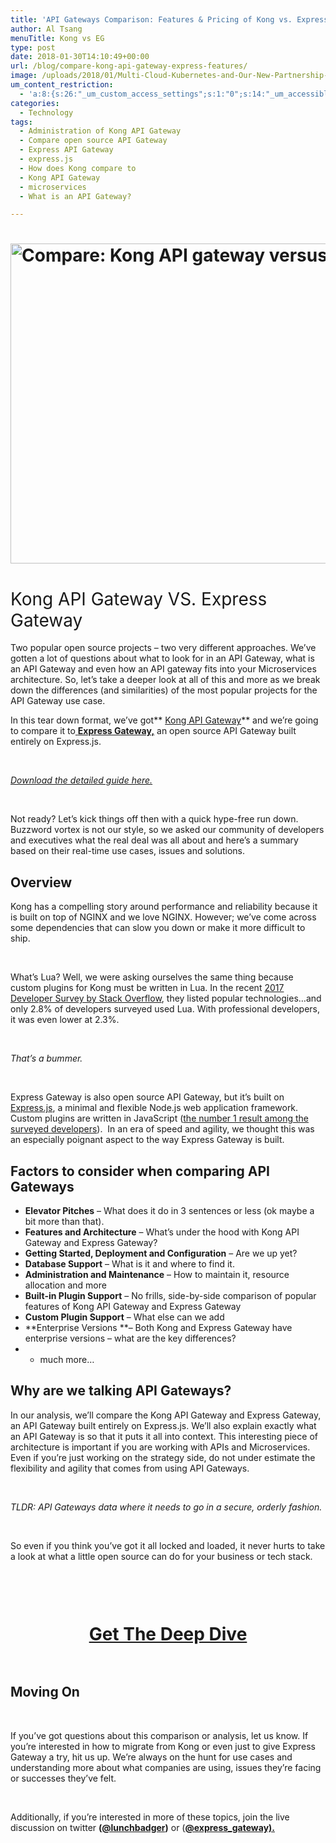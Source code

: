 ```yaml
---
title: 'API Gateways Comparison: Features & Pricing of Kong vs. Express Gateway'
author: Al Tsang
menuTitle: Kong vs EG
type: post
date: 2018-01-30T14:10:49+00:00
url: /blog/compare-kong-api-gateway-express-features/
image: /uploads/2018/01/Multi-Cloud-Kubernetes-and-Our-New-Partnership-with-Joyent-35.png
um_content_restriction:
  - 'a:8:{s:26:"_um_custom_access_settings";s:1:"0";s:14:"_um_accessible";s:1:"0";s:19:"_um_noaccess_action";s:1:"0";s:30:"_um_restrict_by_custom_message";s:1:"0";s:27:"_um_restrict_custom_message";s:0:"";s:19:"_um_access_redirect";s:1:"0";s:23:"_um_access_redirect_url";s:0:"";s:28:"_um_access_hide_from_queries";s:1:"0";}'
categories:
  - Technology
tags:
  - Administration of Kong API Gateway
  - Compare open source API Gateway
  - Express API Gateway
  - express.js
  - How does Kong compare to
  - Kong API Gateway
  - microservices
  - What is an API Gateway?

---
```

# <img class="aligncenter size-full wp-image-3296" src="/wp-content/uploads/2018/01/Multi-Cloud-Kubernetes-and-Our-New-Partnership-with-Joyent-35.png" alt="Compare: Kong API gateway versus Express Gateway" width="1024" height="512" srcset="/wp-content/uploads/2018/01/Multi-Cloud-Kubernetes-and-Our-New-Partnership-with-Joyent-35.png 1024w, /wp-content/uploads/2018/01/Multi-Cloud-Kubernetes-and-Our-New-Partnership-with-Joyent-35-300x150.png 300w, /wp-content/uploads/2018/01/Multi-Cloud-Kubernetes-and-Our-New-Partnership-with-Joyent-35-768x384.png 768w, /wp-content/uploads/2018/01/Multi-Cloud-Kubernetes-and-Our-New-Partnership-with-Joyent-35-225x113.png 225w, /wp-content/uploads/2018/01/Multi-Cloud-Kubernetes-and-Our-New-Partnership-with-Joyent-35-512x256.png 512w" sizes="(max-width: 1024px) 100vw, 1024px" />

# <span style="font-weight: 400;">Kong API Gateway VS. Express Gateway</span>

Two popular open source projects &#8211; two very different approaches. We&#8217;ve gotten a lot of questions about what to look for in an API Gateway, what is an API Gateway and even how an API gateway fits into your Microservices architecture. So, let&#8217;s take a deeper look at all of this and more as we break down the differences (and similarities) of the most popular projects for the API Gateway use case.

In this tear down format, we&#8217;ve got** [Kong API Gateway][1]** and we&#8217;re going to compare it to[ **Express Gateway,**][2] an open source API Gateway built entirely on Express.js.

&nbsp;

[_Download the detailed guide here._][3]

&nbsp;

Not ready? Let&#8217;s kick things off then with a quick hype-free run down. Buzzword vortex is not our style, so we asked our community of developers and executives what the real deal was all about and here&#8217;s a summary based on their real-time use cases, issues and solutions.

## Overview

<span style="font-weight: 400;">Kong has a compelling story around performance and reliability because it is built on top of NGINX and we love NGINX. However; we&#8217;ve come across some dependencies that can slow you down or make it more difficult to ship.</span>

&nbsp;

<span style="font-weight: 400;">What&#8217;s Lua? Well, we were asking ourselves the same thing because custom plugins for Kong must be written in Lua. In the recent <a href="https://insights.stackoverflow.com/survey/2017">2017 Developer Survey by Stack Overflow</a>, they listed popular technologies&#8230;and only 2.8% of developers surveyed used Lua. With professional developers, it was even lower at 2.3%.</span>

&nbsp;

_<span style="font-weight: 400;">That&#8217;s a bummer. </span>_

&nbsp;

<span style="font-weight: 400;">Express Gateway is also open source API Gateway, but it&#8217;s built on <a href="https://expressjs.com/">Express.js</a>, a minimal and flexible Node.js web application framework. Custom plugins are written in JavaScript (<a href="https://insights.stackoverflow.com/survey/2017">the number 1 result among the surveyed developers</a>).  In an era of speed and agility, we thought this was an especially poignant aspect to the way Express Gateway is built. </span>

## Factors to consider when comparing API Gateways

  * **Elevator Pitches** &#8211; What does it do in 3 sentences or less (ok maybe a bit more than that).
  * **Features and Architecture** &#8211; What&#8217;s under the hood with Kong API Gateway and Express Gateway?
  * **Getting Started, Deployment and Configuration** &#8211; Are we up yet?
  * **Database Support** &#8211; What is it and where to find it.
  * **Administration and Maintenance** &#8211; How to maintain it, resource allocation and more
  * **Built-in Plugin Support** &#8211; No frills, side-by-side comparison of popular features of Kong API Gateway and Express Gateway
  * **Custom Plugin Support** &#8211; What else can we add
  * **Enterprise Versions **&#8211; Both Kong and Express Gateway have enterprise versions &#8211; what are the key differences?
  * + much more&#8230;

## Why are we talking API Gateways?

In our analysis, we&#8217;ll compare the Kong API Gateway and Express Gateway, an API Gateway built entirely on Express.js. We&#8217;ll also explain exactly what an API Gateway is so that it puts it all into context. This interesting piece of architecture is important if you are working with APIs and Microservices. Even if you&#8217;re just working on the strategy side, do not under estimate the flexibility and agility that comes from using API Gateways.

&nbsp;

_TLDR: API Gateways data where it needs to go in a secure, orderly fashion._

&nbsp;

So even if you think you&#8217;ve got it all locked and loaded, it never hurts to take a look at what a little open source can do for your business or tech stack.

&nbsp;

<div class="spaced" style="padding-top:15px; clear:both;" >
</div>

<h1 style="text-align: center;">
  <a href="/resources/pdf-guides/"  class="btn button center cta">Get The Deep Dive</a>
</h1>

<div class="spaced" style="padding-top:15px; clear:both;" >
</div>

## Moving On

&nbsp;

If you&#8217;ve got questions about this comparison or analysis, let us know. If you&#8217;re interested in how to migrate from Kong or even just to give Express Gateway a try, hit us up. We&#8217;re always on the hunt for use cases and understanding more about what companies are using, issues they&#8217;re facing or successes they&#8217;ve felt.

&nbsp;

Additionally, if you&#8217;re interested in more of these topics, join the live discussion on twitter **([@lunchbadger][5])** or (**[@express_gateway).][6]**



 [1]: https://getkong.org/
 [2]: http://www.express-gateway.io?utm_source=Comparison_LP_Kong&utm_medium=blog&utm_campaign=2018-10-comparisons&utm_content=link
 [3]: /resources/pdf-guides/ 
 [4]: https://www.lunchbadger.com/enterprise/
 [5]: http://www.twitter.com/lunchbadger
 [6]: https://twitter.com/express_gateway